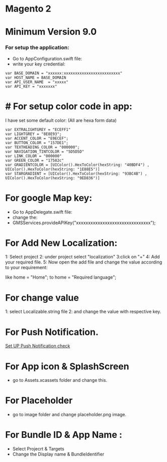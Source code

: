 # Magento 2
# Minimum Version 9.0

### For setup the application:

- Go to AppConfiguration.swift file:
- write your key credential:

```
var BASE_DOMAIN = "xxxxxx:xxxxxxxxxxxxxxxxxxxxxxxxx"
var HOST_NAME = BASE_DOMAIN
var API_USER_NAME  = "xxxxx"
var API_KEY = "xxxxxxx"
```

# # For setup color code in app:

I have set some default color:  (All are hexa form data)

```
var EXTRALIGHTGREY = "ECEFF1"
var LIGHTGREY = "8E8E93";
var ACCENT_COLOR = "E9ECEF";
var BUTTON_COLOR = "157DE1";
var TEXTHEADING_COLOR = "000000";
var NAVIGATION_TINTCOLOR = "5D5D5D"
var LINK_COLOR = "000000"
var GREEN_COLOR = "17582c"
var GRADIENTCOLOR = [UIColor().HexToColor(hexString: "40BDF4") , UIColor().HexToColor(hexString: "1E88E5")]
var STARGRADIENT = [UIColor().HexToColor(hexString: "93BC4B") , UIColor().HexToColor(hexString: "9ED836")]

```

# For google Map key:

- Go to AppDelegate.swift file:
- change the:
- GMSServices.provideAPIKey("xxxxxxxxxxxxxxxxxxxxxxxxxxxxxxx");


# For Add New Localization:

1: Select project
2: under project select "localization"
3:click on "+"
4: Add your required file.
5: Now open the add file and change the value according to your requirement:

like  home = "Home";
to
home = "Required language";

# For change value


1: select Localizable.string file
2: and change the value with respective key.

# For Push Notification.
[Set UP Push Notification check ](https://mobikul.com/use-rich-push-notification-ios-using-swift-3-4/)
# For App icon & SplashScreen 

- go to Assets.xcassets  folder and change this.

# For Placeholder 

- go to image folder and change placeholder.png image.

# For Bundle ID & App Name :

- Select Projecrt & Targets 
- Change the Display name & BundleIdentifier
